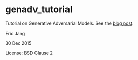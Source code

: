 # genadv_tutorial

Tutorial on Generative Adversarial Models. See the [blog post](evjang.com/articles/genadv1).

Eric Jang

30 Dec 2015

License: BSD Clause 2
